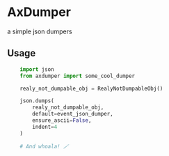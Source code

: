 # AxDumper

a simple json dumpers


## Usage

```python
    import json
    from axdumper import some_cool_dumper

    realy_not_dumpable_obj = RealyNotDumpableObj()

    json.dumps(
        realy_not_dumpable_obj, 
        default=event_json_dumper, 
        ensure_ascii=False, 
        indent=4
    )
    
    # And whoala! 🪄 
```

